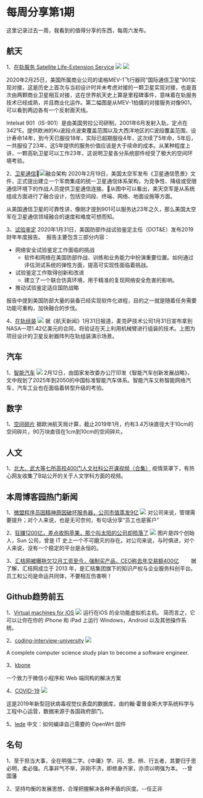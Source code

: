 # 每周分享第1期
这里记录过去一周，我看到的值得分享的东西，每周六发布。

## 航天
1、[在轨服务 Satellite Life-Extension Service](https://mp.weixin.qq.com/s?__biz=MzU0NDAyMTUyOQ==&mid=2247490070&idx=1&sn=a0e04bda04fb76c13330f65e8482e0df&chksm=fb03d760cc745e76f253405bba4b3104840204b8674d13a4caa1d1a0f73a25e48927d4a66dc4&mpshare=1&scene=1&srcid=&sharer_sharetime=1582867477110&sharer_shareid=fa2302d864b34bcce23b4ce9de88c6a9#rd)
![](media/15829510153436.jpg)
![](media/15829641429557.jpg)

2020年2月25日，美国所属商业公司的诺格MEV-1飞行器同“国际通信卫星”901实现对接，这是历史上首次与当初设计时并未考虑对接的一颗卫星实现对接，也是首次由两颗商业卫星相互对接，这在世界航天史上算是里程碑事件，意味着在轨服务技术已经成熟，并且商业化运作。第二幅图是从MEV-1拍摄的对接服务对像901，可以看到两边各有一个反射面天线。

Intelsat 901（IS-901）是由美国劳拉公司研制，2001年6月发射入轨，定点在342°E。提供欧洲的Ku波段点波束覆盖范围以及大西洋地区的C波段覆盖范围，设计寿命14年，到今天已服役18年，实际已超期服役4年，这次续了5年命，5年后，一共服役了23年，这5年提供的服务价值应该是大于续命的成本。从某种程度上讲，一颗高轨卫星可以工作23年，这说明卫星各分系统部件经受了极大的空间环境考验。



2、[卫星通信](https://mp.weixin.qq.com/s?__biz=MzU5NTAxOTg1OA==&mid=2247493480&idx=1&sn=990aef248aa71f80d731b35014ad30c7&chksm=fe7af655c90d7f43c96bb24ab3c49f28d104ddaf05f6e74093e48f37132aa056705a732e7d67&mpshare=1&scene=1&srcid=&sharer_sharetime=1582294560434&sharer_shareid=fa2302d864b34bcce23b4ce9de88c6a9#rd)![融合架构](media/15829580321732.jpg)
2020年2月19日，美国太空军发布《卫星通信愿景》文件，正式提出建立一个军商集成的统一卫星通信体系架构，为竞争性、降级或受限通信环境下的作战人员提供卫星通信连接。从图中可以看出，美天空军是从系统组成方面进行了融合设计，包括空间段、终端、网络、地面设施等方面。

从美国通信卫星的可靠性讲，像刚才提到901可以服务达23年之久，那么美国太空军在卫星通信领域融合的速度和难度可想而知。

3、[试验鉴定](https://mp.weixin.qq.com/s?__biz=MzAxMDEzMTI5Mw==&mid=2649805775&idx=1&sn=6b7ba5ca5aff75c7620aebf647f972a7&chksm=835171fdb426f8ebf1e4b7ea253bbcfe4324f229dc2e9900ceef76c018f74a07c2a189380c0d&mpshare=1&scene=1&srcid=&sharer_sharetime=1582153487249&sharer_shareid=fa2302d864b34bcce23b4ce9de88c6a9#rd)
2020年1月31日，美国防部作战试验鉴定主任（DOT&E）发布2019财年年度报告。 
报告主要包含三部分内容：
* 网络安全试验鉴定工作面临的挑战
    * 软件和网络在美国防部作战、训练和业务能力中扮演重要位置。如何通过评估测试系统的弹性方面，提高可实现性面临着挑战。
* 试验鉴定工作取得创新和改进
    * 建立了一个联合仿真环境，用于精准的复现网络安全危害的影响。
* 推动试验鉴定适应国防战略

报告中提到美国防部大量的装备已经实现软件化进程，目的之一就是随着任务需要功能可重构，加快融合的步伐。

4、[在轨组装](https://mp.weixin.qq.com/s?__biz=MzU0NDAyMTUyOQ==&mid=2247489838&idx=1&sn=fb59d3cfd517238f935e75c0e9467ac3&chksm=fb03d458cc745d4e8b28ce0330595c03f878f4cb0aa74d1900258bf7464e92e2d21b35591921&mpshare=1&scene=1&srcid=&sharer_sharetime=1580795495074&sharer_shareid=fa2302d864b34bcce23b4ce9de88c6a9#rd)
![](media/15829603382849.jpg)
据《航天新闻》1月31日报道，麦克萨技术公司1月31日宣布拿到NASA一项1.42亿美元的合同，将验证在天上利用机械臂进行组装的技术。上图为项目设计的卫星反射器阵列在轨组装演示场景。

## 汽车
1、[智能汽车](https://mp.weixin.qq.com/s?__biz=MzI1ODYwOTkzNg==&mid=2247499674&idx=1&sn=6bc5c25206074abf0a844b59993b12ef&chksm=ea0739e5dd70b0f3f561e917e077c07f795f1676fd7d853a10d881b5eef2a10d7f2b60021e3a&mpshare=1&scene=1&srcid=&sharer_sharetime=1582411748460&sharer_shareid=fa2302d864b34bcce23b4ce9de88c6a9#rd)
![](media/15829616167630.jpg)
2月12日，由国家发改委办公厅印发《智能汽车创新发展战略》，文中规划了2025年到2050的中国标准智能汽车体系。智能汽车又称智能网络汽车，汽车工业也在面临着转型升级的考验。




## 数字
1、[空间碎片](https://mp.weixin.qq.com/s?__biz=MzI5NDI3MDExOA==&mid=2247488108&idx=3&sn=be4428b55bab5768959c34b72f15a644&chksm=ec6437a5db13beb3ba171fc0e11e991e297520fcc9900cd33e8ea302995ab04cd6b2dcbe679a&mpshare=1&scene=1&srcid=&sharer_sharetime=1582330299981&sharer_shareid=fa2302d864b34bcce23b4ce9de88c6a9#rd)
据欧洲航天局计算，截止2019年1月，约有3.4万块直径大于10cm的空间碎片，90万块直径在1cm到10cm的空间碎片。

## 人文
1、[北大、武大等七所高校400门人文社科公开课视频（合集）](https://mp.weixin.qq.com/s?__biz=MjM5NjI5ODQyMQ==&mid=2651643814&idx=1&sn=d75dae1c82a0f36e39cae0e34931f2f3&chksm=bd13147c8a649d6ad6e678c5426854efbbf66442c8a562395906159f5a106fb4fdadb2bbaf97&mpshare=1&scene=1&srcid=&sharer_sharetime=1581918963666&sharer_shareid=fa2302d864b34bcce23b4ce9de88c6a9#rd)
疫情笼罩下，有热心网友收集了B站公开的关于人文学科方面的视频。

## 本周博客园热门新闻
1、[微盟程序员因精神原因破坏服务器，公司市值蒸发9亿](https://news.cnblogs.com/n/656325/)
![](media/15829700803780.jpg)
    对公司来说，管理需要提升；对个人来说，也是无可奈何，有句话分享“员工也是客户”

2、[狂赚1200亿，差点收购苹果，那个叫太阳的公司却陨落了](https://news.cnblogs.com/n/656425/)
![](media/15829701622341.jpg)
    图片是四个创始人，Sun 公司，曾是 IT 史上一个不可磨灭的存在。对公司来说，与时俱进，对个人来说，没有一个稳定的平台是永恒的。

3、[汇桔网被曝拖欠12月工资至今，强制买产品，CEO称去年交易额400亿](https://news.cnblogs.com/n/656203/)
　　据了解，汇桔网成立于 2013 年，是汇桔集团旗下的知识产权与企业服务科创平台。员工和公司是命运共同体，不要相互伤害啊！

## Github趋势前五
1、[Virtual machines for iOS](https://github.com/utmapp/UTM)
![](media/15829709942859.jpg)
运行在iOS 的全功能虚拟机主机。 简而言之，它可以让你在你的 iPhone 和 iPad 上运行 Windows，Android 以及其他操作系统。

2、[coding-interview-university](https://github.com/jwasham/coding-interview-university)
![](media/15829716546000.jpg)

A complete computer science study plan to become a software engineer.

3、[kbone](https://github.com/Tencent/kbone)

一个致力于微信小程序和 Web 端同构的解决方案

4、[COVID-19](https://github.com/CSSEGISandData/COVID-19)
![](media/15829721784654.jpg)

这是2019年新型冠状病毒视觉仪表盘的数据库，由约翰·霍普金斯大学系统科学与工程中心运营，数据来源于各国政府部门。

5、[lede](https://github.com/coolsnowwolf/lede)
中文：如何编译自己需要的 OpenWrt 固件



## 名句
1、至于担当大事，全在明强二字。《中庸》学、问、思、辨、行五者，其要归于思必明，柔必强。凡事非气不举，非刚不济，即修身齐家，亦须以明强为本。    --曾国藩

2、坚持均衡的发展思想，合理把握解决各种矛盾的灰度。--任正非




